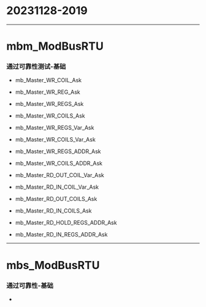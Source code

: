 # 20231128-2019

---

# mbm_ModBusRTU

### 通过可靠性测试-基础

- mb_Master_WR_COIL_Ask

- mb_Master_WR_REG_Ask

- mb_Master_WR_REGS_Ask

- mb_Master_WR_COILS_Ask

- mb_Master_WR_REGS_Var_Ask

- mb_Master_WR_COILS_Var_Ask

- mb_Master_WR_REGS_ADDR_Ask

- mb_Master_WR_COILS_ADDR_Ask



- mb_Master_RD_OUT_COIL_Var_Ask

- mb_Master_RD_IN_COIL_Var_Ask

- mb_Master_RD_OUT_COILS_Ask

- mb_Master_RD_IN_COILS_Ask

- mb_Master_RD_HOLD_REGS_ADDR_Ask

- mb_Master_RD_IN_REGS_ADDR_Ask

---

# mbs_ModBusRTU

### 通过可靠性-基础

- 



